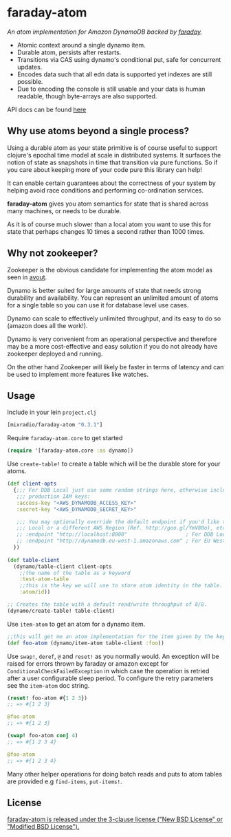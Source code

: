 # faraday-atom

*An atom implementation for Amazon DynamoDB backed by [faraday](https://github.com/ptaoussanis/faraday).*

- Atomic context around a single dynamo item.
- Durable atom, persists after restarts.
- Transitions via CAS using dynamo's conditional put, safe for concurrent updates.
- Encodes data such that all edn data is supported yet indexes are still possible.
- Due to encoding the console is still usable and your data is human readable, though byte-arrays are also supported.

API docs can be found [here](http://danstone.github.io/faraday-atom)

## Why use atoms beyond a single process?

Using a durable atom as your state primitive is of course useful to support clojure's epochal time model at scale in distributed systems.
It surfaces the notion of state as snapshots in time that transition via pure functions. So if you care about keeping more of your code pure this library can help!

It can enable certain guarantees about the correctness of your system by helping avoid race conditions and performing co-ordination services.

**faraday-atom** gives you atom semantics for state that is shared across many machines, or needs to be durable. 

As it is of course much slower than a local atom you want to use this for state that perhaps changes 10 times a second rather than 1000 times.

## Why not zookeeper?

Zookeeper is the obvious candidate for implementing the atom model as seen in [avout](http://github.com/liebke/avout).

Dynamo is better suited for large amounts of state that needs strong durability and availability. You can represent an unlimited amount of atoms for a single table
so you can use it for database level use cases. 

Dynamo can scale to effectively unlimited throughput, and its easy to do so (amazon does all the work!).

Dynamo is very convenient from an operational perspective and therefore may be a more cost-effective and easy solution if you do not already have zookeeper deployed and running.

On the other hand Zookeeper will likely be faster in terms of latency and can be used to implement more features like watches.

## Usage

Include in your lein `project.clj`

```clojure
[mixradio/faraday-atom "0.3.1"]
```

Require `faraday-atom.core` to get started

```clojure
(require '[faraday-atom.core :as dynamo])
```

Use `create-table!` to create a table which will be the durable store for your atoms.

```clojure
(def client-opts
  {;;; For DDB Local just use some random strings here, otherwise include your
   ;;; production IAM keys:
   :access-key "<AWS_DYNAMODB_ACCESS_KEY>"
   :secret-key "<AWS_DYNAMODB_SECRET_KEY>"

   ;;; You may optionally override the default endpoint if you'd like to use DDB
   ;;; Local or a different AWS Region (Ref. http://goo.gl/YmV80o), etc.:
   ;; :endpoint "http://localhost:8000"                   ; For DDB Local
   ;; :endpoint "http://dynamodb.eu-west-1.amazonaws.com" ; For EU West 1 AWS region
  })
  
(def table-client 
  (dynamo/table-client client-opts
    ;;the name of the table as a keyword
    :test-atom-table
    ;;this is the key we will use to store atom identity in the table.
    :atom/id))

;; Creates the table with a default read/write throughput of 8/8.
(dynamo/create-table! table-client)
```

Use `item-atom` to get an atom for a dynamo item.

```clojure
;;this will get me an atom implementation for the item given by the key :foo.
(def foo-atom (dynamo/item-atom table-client :foo))
```

Use `swap!`, `deref`, `@` and `reset!` as you normally would. An exception will be raised for errors thrown by faraday 
or amazon except for `ConditionalCheckFailedException` in which case the operation is retried after a user configurable sleep period.
To configure the retry parameters see the `item-atom` doc string.

```clojure
(reset! foo-atom #{1 2 3})
;; => #{1 2 3}

@foo-atom
;; => #{1 2 3}

(swap! foo-atom conj 4)
;; => #{1 2 3 4}

@foo-atom
;; => #{1 2 3 4}
```

Many other helper operations for doing batch reads and puts to atom tables are provided e.g `find-items`, `put-items!`.

## License

[faraday-atom is released under the 3-clause license ("New BSD License" or "Modified BSD License").](http://github.com/danstone/faraday-atom/blob/master/LICENSE)
